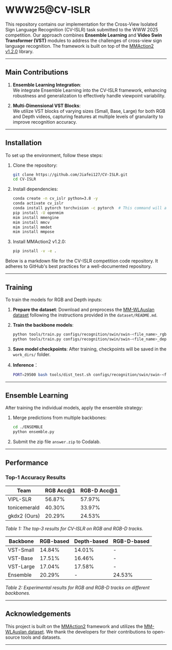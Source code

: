 # WWW25@CV-ISLR

This repository contains our implementation for the Cross-View Isolated Sign Language Recognition (CV-ISLR) task submitted to the WWW 2025 competition. Our approach combines **Ensemble Learning** and **Video Swin Transformer (VST)** modules to address the challenges of cross-view sign language recognition. The framework is built on top of the [MMAction2 v1.2.0](https://github.com/open-mmlab/mmaction2) library.

---

## **Main Contributions**
1. **Ensemble Learning Integration**:  
   We integrate Ensemble Learning into the CV-ISLR framework, enhancing robustness and generalization to effectively handle viewpoint variability.

2. **Multi-Dimensional VST Blocks**:  
   We utilize VST blocks of varying sizes (Small, Base, Large) for both RGB and Depth videos, capturing features at multiple levels of granularity to improve recognition accuracy.

---

## **Installation**

To set up the environment, follow these steps:

1. Clone the repository:

   ```bash
   git clone https://github.com/Jiafei127/CV-ISLR.git
   cd CV-ISLR
   
2. Install dependencies:

   ```bash
   conda create -n cv_islr python=3.8 -y
   conda activate cv_islr
   conda install pytorch torchvision -c pytorch  # This command will automatically install the latest version PyTorch and cudatoolkit, please check whether they match your environment.
   pip install -U openmim
   mim install mmengine
   mim install mmcv
   mim install mmdet  
   mim install mmpose 

3. Install MMAction2 v1.2.0:

   ```bash
   pip install -v -e .

Below is a markdown file for the CV-ISLR competition code repository. It adheres to GitHub's best practices for a well-documented repository.

---

## **Training**

To train the models for RGB and Depth inputs:

1. **Prepare the dataset**: Download and preprocess the [MM-WLAuslan dataset](https://example-dataset-link.com) following the instructions provided in the `dataset/README.md`.

2. **Train the backbone models**:
   ```bash
   python tools/train.py configs/recognition/swin/swin-<file_name>_rgb.py
   python tools/train.py configs/recognition/swin/swin-<file_name>_depth.py
   ```

3. **Save model checkpoints**: After training, checkpoints will be saved in the `work_dirs/` folder.

4. **Inference**：
   ```bash
   PORT=29500 bash tools/dist_test.sh configs/recognition/swin/swin-<file_name>_rgb.py ./work_dirs/swin-<checkpoint_name>.pth --dump result.pkl
   ```

---

## **Ensemble Learning**

After training the individual models, apply the ensemble strategy:

1. Merge predictions from multiple backbones:
   ```bash
   cd ./ENSEMBLE
   python ensemble.py
   ```
2. Submit the zip file `answer.zip` to Codalab.
   
---

## **Performance**

### **Top-1 Accuracy Results**

| Team          | RGB Acc@1 | RGB-D Acc@1 |
|---------------|-----------|-------------|
| VIPL-SLR      | 56.87%    | 57.97%      |
| tonicemerald  | 40.30%    | 33.97%      |
| gkdx2 (Ours)  | 20.29%    | 24.53%      |

_Table 1: The top-3 results for CV-ISLR on RGB and RGB-D tracks._

| Backbone    | RGB-based | Depth-based | RGB-D-based |
|-------------|-----------|-------------|-------------|
| VST-Small   | 14.84%    | 14.01%      | -           |
| VST-Base    | 17.51%    | 16.46%      | -           |
| VST-Large   | 17.04%    | 17.58%      | -           |
| Ensemble    | 20.29%    | -           | 24.53%      |

_Table 2: Experimental results for RGB and RGB-D tracks on different backbones._

---

## **Acknowledgements**

This project is built on the [MMAction2](https://github.com/open-mmlab/mmaction2) framework and utilizes the [MM-WLAuslan dataset](https://example-dataset-link.com). We thank the developers for their contributions to open-source tools and datasets.

---

